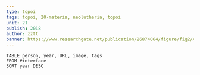 ```yaml
---
type: topoi
tags: topoi, 20-materia, neolutheria, topoi
unit: 21
publish: 2018
author: zztt 
banner: https://www.researchgate.net/publication/26874064/figure/fig2/AS:601663815553035@1520459240110/Diagrammatic-summary-of-General-Tau-Theory-The-markers-on-the-hands-of-the-female.png
---
```


```dataview
TABLE person, year, URL, image, tags
FROM #interface
SORT year DESC
```
